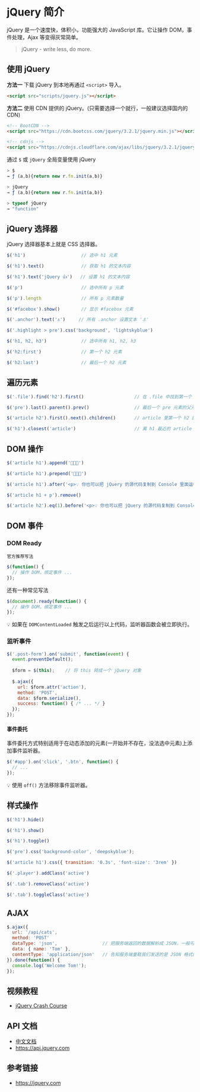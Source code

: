 # jQuery 简介

jQuery 是一个速度快，体积小，功能强大的 JavaScript 库。它让操作 DOM，事件处理，Ajax 等变得灰常简单。

> jQuery - write less, do more.

## 使用 jQuery
**方法一** 下载 jQuery 到本地再通过 `<script>` 导入。
```html
<script src="scripts/jquery.js"></script>
```
**方法二** 使用 CDN 提供的 jQuery。(只需要选择一个就行，一般建议选择国内的 CDN)
```html
<!-- BootCDN -->
<script src="https://cdn.bootcss.com/jquery/3.2.1/jquery.min.js"></script>

<!-- cdnjs -->
<script src="https://cdnjs.cloudflare.com/ajax/libs/jquery/3.2.1/jquery.min.js"></script>
```
通过 `$` 或 `jQuery` 全局变量使用 jQuery
```javascript
> $
→ ƒ (a,b){return new r.fn.init(a,b)}

> jQuery
→ ƒ (a,b){return new r.fn.init(a,b)}

> typeof jQuery
→ "function"
```

## jQuery 选择器
jQuery 选择器基本上就是 CSS 选择器。
```javascript 
$('h1')                     // 选中 h1 元素

$('h1').text()              // 获取 h1 的文本内容

$('h1').text('jQuery 👍')   // 设置 h1 的文本内容

$('p')                      // 选中所有 p 元素

$('p').length               // 所有 p 元素数量

$('#facebox').show()        // 显示 #facebox 元素

$('.anchor').text('⚓️')     // 所有 .anchor 设置文本 '⚓️'

$('.highlight > pre').css('background', 'lightskyblue')

$('h1, h2, h3')             // 选中所有 h1, h2, h3

$('h2:first')               // 第一个 h2 元素

$('h2:last')                // 最后一个 h2 元素
```

## 遍历元素
```javascript
$('.file').find('h2').first()                   // 在 .file 中找到第一个 h2 并获取其中文本内容

$('pre').last().parent().prev()                 // 最后一个 pre 元素的父元素的前一个元素

$('article h2').first().next().children()       // article 里第一个 h2 的下一个元素的子元素

$('h1').closest('article')                      // 离 h1 最近的 article 祖先元素
```

## DOM 操作
```javascript
$('article h1').append('🎈🎈🎈')

$('article h1').prepend('🎉🎉🎉')

$('article h1').after('<p>💡 你也可以把 jQuery 的源代码复制到 Console 里面运行，只是有点麻烦。</p>')

$('article h1 + p').remove()

$('article h2').eq(1).before('<p>💡 你也可以把 jQuery 的源代码复制到 Console 里面运行，只是有点麻烦。</p>')
```

## DOM 事件
### DOM Ready
`官方推荐写法`
```javascript
$(function() {
  // 操作 DOM，绑定事件 ...
});
```
还有一种常见写法
```javascript
$(document).ready(function() {
  // 操作 DOM，绑定事件 ...
});
```
💡 如果在 `DOMContentLoaded` 触发之后运行以上代码，监听器函数会被立即执行。

### 监听事件
```javascript
$('.post-form').on('submit', function(event) {
  event.preventDefault();
  
  $form = $(this);    // 将 this 转成一个 jQuery 对象
  
  $.ajax({
    url: $form.attr('action'),
    method: 'POST',
    data: $form.serialize(),
    success: function() { /* ... */ }
  });
});
```
#### 事件委托
事件委托方式特别适用于在动态添加的元素(一开始并不存在，没法选中元素)上添加事件监听器。
```javascript
$('#app').on('click', '.btn', function() {
  // ...
});
```
💡 使用 `off()` 方法移除事件监听器。

## 样式操作
```javascript
$('h1').hide()

$('h1').show()

$('h1').toggle()

$('pre').css('background-color', 'deepskyblue');

$('article h1').css({ transition: '0.3s', 'font-size': '3rem' })

$('.player').addClass('active')

$('.tab').removeClass('active')

$('.tab').toggleClass('active')
```

## AJAX
```javascript
$.ajax({
  url: '/api/cats',
  method: 'POST'
  dataType: 'json',                 // 把服务端返回的数据解析成 JSON，一般可省略
  data: { name: 'Tom' },
  contentType: 'application/json'   // 告知服务端童鞋我们发送的是 JSON 格式的数据
}).done(function() {
  console.log('Welcome Tom!');
});
```

## 视频教程
* [jQuery Crash Course](https://www.youtube.com/playlist?list=PLillGF-RfqbYJVXBgZ_nA7FTAAEpp_IAc)

## API 文档
* [中文文档](http://www.jquery123.com)
* https://api.jquery.com

## 参考链接
* https://jquery.com
